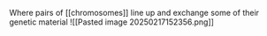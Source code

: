 Where pairs of [[chromosomes]] line up and exchange some of their genetic material
![[Pasted image 20250217152356.png]]